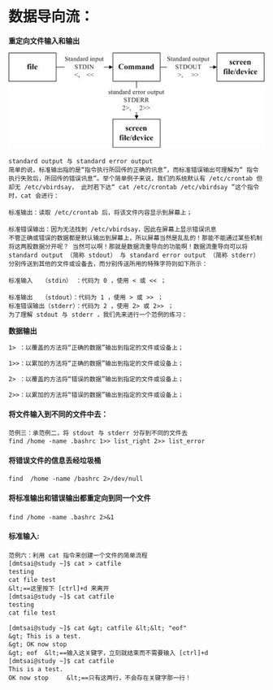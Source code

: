 # 数据导向流：

**重定向文件输入和输出**

![](../picture/shuju.jpg)



````shell
standard output 与 standard error output
简单的说，标准输出指的是“指令执行所回传的正确的讯息”，而标准错误输出可理解为“ 指令执行失败后，所回传的错误讯息”。举个简单例子来说，我们的系统默认有 /etc/crontab 但却无 /etc/vbirdsay， 此时若下达“ cat /etc/crontab /etc/vbirdsay ”这个指令时，cat 会进行：

标准输出：读取 /etc/crontab 后，将该文件内容显示到屏幕上；

标准错误输出：因为无法找到 /etc/vbirdsay，因此在屏幕上显示错误讯息
不管正确或错误的数据都是默认输出到屏幕上，所以屏幕当然是乱乱的！那能不能通过某些机制将这两股数据分开呢？ 当然可以啊！那就是数据流重导向的功能啊！数据流重导向可以将 standard output （简称 stdout） 与 standard error output （简称 stderr） 分别传送到其他的文件或设备去，而分别传送所用的特殊字符则如下所示：

标准输入　　（stdin） ：代码为 0 ，使用 < 或 << ；

标准输出　　（stdout）：代码为 1 ，使用 > 或 >> ；
标准错误输出（stderr）：代码为 2 ，使用 2> 或 2>> ；
为了理解 stdout 与 stderr ，我们先来进行一个范例的练习：
````

**数据输出**

``1> ：以覆盖的方法将“正确的数据”输出到指定的文件或设备上；``

``1>>：以累加的方法将“正确的数据”输出到指定的文件或设备上；``

``2> ：以覆盖的方法将“错误的数据”输出到指定的文件或设备上；``

``2>>：以累加的方法将“错误的数据”输出到指定的文件或设备上；``



#### 将文件输入到不同的文件中去：

````shell
范例三：承范例二，将 stdout 与 stderr 分存到不同的文件去
find /home -name .bashrc 1>> list_right 2>> list_error
````

#### 将错误文件的信息丢经垃圾桶

````shell
find  /home -name /bashrc 2>/dev/null
````

#### 将标准输出和错误输出都重定向到同一个文件

``find /home -name .bashrc 2>&1``



#### 标准输入:

````shell
范例六：利用 cat 指令来创建一个文件的简单流程
[dmtsai@study ~]$ cat > catfile
testing
cat file test
&lt;==这里按下 [ctrl]+d 来离开
[dmtsai@study ~]$ cat catfile
testing
cat file test
````



````shell
[dmtsai@study ~]$ cat &gt; catfile &lt;&lt; "eof"
&gt; This is a test.
&gt; OK now stop
&gt; eof  &lt;==输入这关键字，立刻就结束而不需要输入 [ctrl]+d
[dmtsai@study ~]$ cat catfile
This is a test.
OK now stop     &lt;==只有这两行，不会存在关键字那一行！
````

